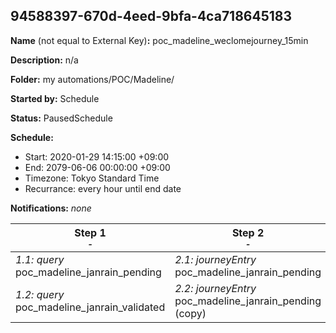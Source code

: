 ## 94588397-670d-4eed-9bfa-4ca718645183

**Name** (not equal to External Key)**:** poc_madeline_weclomejourney_15min

**Description:** n/a

**Folder:** my automations/POC/Madeline/

**Started by:** Schedule

**Status:** PausedSchedule

**Schedule:**

* Start: 2020-01-29 14:15:00 +09:00
* End: 2079-06-06 00:00:00 +09:00
* Timezone: Tokyo Standard Time
* Recurrance: every hour until end date

**Notifications:** _none_


| Step 1<br>_<small>-</small>_ | Step 2<br>_<small>-</small>_ |
| --- | --- |
| _1.1: query_<br>poc_madeline_janrain_pending | _2.1: journeyEntry_<br>poc_madeline_janrain_pending |
| _1.2: query_<br>poc_madeline_janrain_validated | _2.2: journeyEntry_<br>poc_madeline_janrain_pending (copy) |
